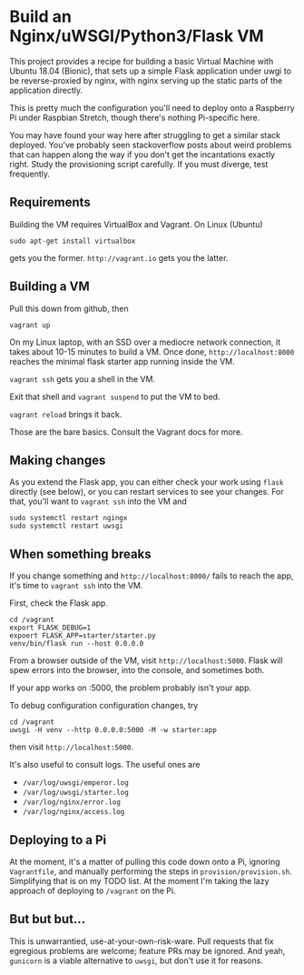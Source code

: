 # Build an Nginx/uWSGI/Python3/Flask VM

This project provides a recipe for building a basic Virtual Machine
with Ubuntu 18.04 (Bionic),
that sets up a simple Flask application under uwgi to be
reverse-proxied by nginx, with nginx serving up the static parts
of the application directly.

This is pretty much the configuration you'll need to deploy onto
a Raspberry Pi under Raspbian Stretch, though there's nothing
Pi-specific here.

You may have found your way here after struggling to get a similar stack
deployed. You've probably seen stackoverflow posts about weird problems
that can happen along the way if you don't get the incantations exactly right.
Study the provisioning script carefully. If you must diverge, test frequently.  

## Requirements

Building the VM requires VirtualBox and Vagrant. On Linux (Ubuntu)

    sudo apt-get install virtualbox

gets you the former. `http://vagrant.io` gets you the latter.

## Building a VM

Pull this down from github, then

    vagrant up

On my Linux laptop, with an SSD over a mediocre network connection,
it takes about 10-15 minutes to build a VM.
Once done, `http://localhost:8000` reaches the minimal flask starter
app running inside the VM.

 `vagrant ssh` gets you a shell in the VM.

Exit that shell and `vagrant suspend` to put the VM to bed.

`vagrant reload` brings it back.

Those are the bare basics. Consult the Vagrant docs for more.

## Making changes

As you extend the Flask app, you can either check your work using `flask`
directly (see below), or you can restart services to see your changes.
For that, you'll want to `vagrant ssh` into the VM
and

    sudo systemctl restart ngingx
    sudo systemctl restart uwsgi

## When something breaks

If you change something and `http://localhost:8000/` fails to reach the app,
it's time to `vagrant ssh` into the VM.

First, check the Flask app.

    cd /vagrant
    export FLASK_DEBUG=1
    expoert FLASK_APP=starter/starter.py
    venv/bin/flask run --host 0.0.0.0

From a browser outside of the VM, visit `http://localhost:5000`.
Flask will spew errors into the browser, into the console, and sometimes both.

If your app works on :5000, the problem probably isn't your app.

To debug configuration configuration changes, try

    cd /vagrant
    uwsgi -H venv --http 0.0.0.0:5000 -M -w starter:app

then visit `http://localhost:5000`.

It's also useful to consult logs. The useful ones are

  * `/var/log/uwsgi/emperor.log`
  * `/var/log/uwsgi/starter.log`
  * `/var/log/nginx/error.log`
  * `/var/log/nginx/access.log`

## Deploying to a Pi

At the moment, it's a matter of pulling this code down onto a Pi,
ignoring `Vagrantfile`,
and manually performing the steps in `provision/provision.sh`.
Simplifying that is on my TODO list.
At the moment I'm taking the lazy approach of deploying to `/vagrant` on the Pi.

## But but but...

This is unwarrantied, use-at-your-own-risk-ware.
Pull requests that fix egregious problems are welcome;
feature PRs may be ignored.
And yeah, `gunicorn` is a viable alternative to `uwsgi`, but don't use it for reasons.


